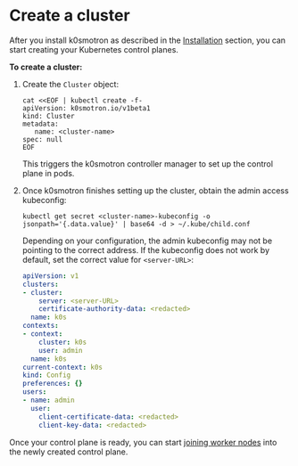# Create a cluster

After you install k0smotron as described in the [Installation](install.md)
section, you can start creating your Kubernetes control planes.

**To create a cluster:**

1. Create the `Cluster` object:

   ```shell
   cat <<EOF | kubectl create -f-
   apiVersion: k0smotron.io/v1beta1
   kind: Cluster
   metadata:
      name: <cluster-name>
   spec: null
   EOF
   ```

   This triggers the k0smotron controller manager to set up the control plane
   in pods.

2. Once k0smotron finishes setting up the cluster, obtain the admin access
   kubeconfig:

   ```shell
   kubectl get secret <cluster-name>-kubeconfig -o jsonpath='{.data.value}' | base64 -d > ~/.kube/child.conf
   ```

   Depending on your configuration, the admin kubeconfig may not be pointing
   to the correct address. If the kubeconfig does not work by default,
   set the correct value for `<server-URL>`:

   ```yaml
   apiVersion: v1
   clusters:
   - cluster:
       server: <server-URL>
       certificate-authority-data: <redacted>
     name: k0s
   contexts:
   - context:
       cluster: k0s
       user: admin
     name: k0s
   current-context: k0s
   kind: Config
   preferences: {}
   users:
   - name: admin
     user:
       client-certificate-data: <redacted>
       client-key-data: <redacted>
   ```

Once your control plane is ready, you can start [joining worker nodes](join-nodes.md)
into the newly created control plane.
